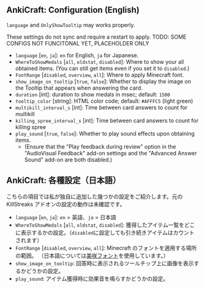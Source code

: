 ## AnkiCraft: Configuration (English)

`language` and `OnlyShowTooltip` may works properly.

These settings do not sync and require a restart to apply.
TODO: SOME CONFIGS NOT FUNCITONAL YET, PLACEHOLDER ONLY

-   `language` [`en`, `ja`]: `en` for English, `ja` for Japanese.
-   `WhereToShowMedals` [`all`, `oldstat`, `disabled`]: Where to show your all obtained items. (You can still get items even if you set it to `disabled`.)
-   `FontRange` [`disabled`, `overview`, `all`]: Where to apply Minecraft font.
-   `show_image_on_tooltip` [`true`, `false`]: Whether to display the image on the Tooltip that appears when answering the card.
-   `duration` [int]: duration to show medals in msec; default: `1500`
-   `tooltip_color` [string]: HTML color code; default: `#AFFFC5` (light green)
-   `multikill_interval_s` [int]: Time between card answers to count for multikill
-   `killing_spree_interval_s` [int]: Time between card answers to count for killing spree
-   `play_sound` [`true`, `false`]: Whether to play sound effects upon obtaining items.
    -   (Ensure that the "Play feedback during review" option in the "AudioVisual Feedback" add-on settings and the "Advanced Answer Sound" add-on are both disabled.)

## AnkiCraft: 各種設定（日本語）

こちらの項目では私が独自に追加した幾つかの設定をご紹介します。元の KillStreaks アドオンの設定の動作は未確認です。

-   `language` [`en`, `ja`]: `en` = 英語、`ja` = 日本語
-   `WhereToShowMedals` [`all`, `oldstat`, `disabled`]: 獲得したアイテム一覧をどこに表示するかの設定。（`disabled`に設定しても引き続きアイテムはカウントされます）
-   `FontRange` [`disabled`, `overview`, `all`]: Minecraft のフォントを適用する場所の範囲。
    （日本語については[美咲フォント](https://littlelimit.net/misaki.htm)を使用しています。）
-   `show_image_on_tooltip`: 回答時に表示されるツールチップ上に画像を表示するかどうかの設定。
-   `play_sound`: アイテム獲得時に効果音を鳴らすかどうかの設定。
